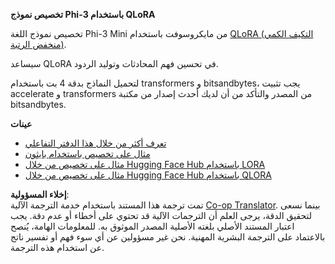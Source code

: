<!--
CO_OP_TRANSLATOR_METADATA:
{
  "original_hash": "54b6b824568d4decb574b9e117c4f5f7",
  "translation_date": "2025-07-17T08:16:45+00:00",
  "source_file": "md/03.FineTuning/FineTuning_Qlora.md",
  "language_code": "ar"
}
-->
**تخصيص نموذج Phi-3 باستخدام QLoRA**

تخصيص نموذج اللغة Phi-3 Mini من مايكروسوفت باستخدام [QLoRA (التكيف الكمي منخفض الرتبة)](https://github.com/artidoro/qlora).

سيساعد QLoRA في تحسين فهم المحادثات وتوليد الردود.

لتحميل النماذج بدقة 4 بت باستخدام transformers و bitsandbytes، يجب تثبيت accelerate و transformers من المصدر والتأكد من أن لديك أحدث إصدار من مكتبة bitsandbytes.

**عينات**
- [تعرف أكثر من خلال هذا الدفتر التفاعلي](../../../../code/03.Finetuning/Phi_3_Inference_Finetuning.ipynb)
- [مثال على تخصيص باستخدام بايثون](../../../../code/03.Finetuning/FineTrainingScript.py)
- [مثال على تخصيص من خلال Hugging Face Hub باستخدام LORA](../../../../code/03.Finetuning/Phi-3-finetune-lora-python.ipynb)
- [مثال على تخصيص من خلال Hugging Face Hub باستخدام QLORA](../../../../code/03.Finetuning/Phi-3-finetune-qlora-python.ipynb)

**إخلاء المسؤولية**:  
تمت ترجمة هذا المستند باستخدام خدمة الترجمة الآلية [Co-op Translator](https://github.com/Azure/co-op-translator). بينما نسعى لتحقيق الدقة، يرجى العلم أن الترجمات الآلية قد تحتوي على أخطاء أو عدم دقة. يجب اعتبار المستند الأصلي بلغته الأصلية المصدر الموثوق به. للمعلومات الهامة، يُنصح بالاعتماد على الترجمة البشرية المهنية. نحن غير مسؤولين عن أي سوء فهم أو تفسير ناتج عن استخدام هذه الترجمة.